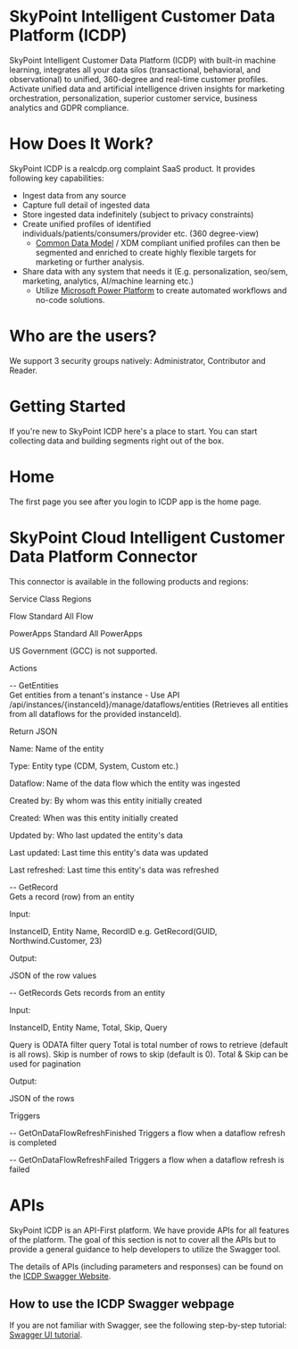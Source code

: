 # SkyPoint Intelligent Customer Data Platform (ICDP)

SkyPoint Intelligent Customer Data Platform (ICDP) with built-in machine learning, integrates all your data silos (transactional, behavioral, and observational) to unified, 360-degree and real-time customer profiles. Activate unified data and artificial intelligence driven insights for marketing orchestration, personalization, superior customer service, business analytics and GDPR compliance. 

# How Does It Work?

SkyPoint ICDP is a realcdp.org complaint SaaS product. It provides following key capabilities:

- Ingest data from any source
- Capture full detail of ingested data
- Store ingested data indefinitely (subject to privacy constraints)
- Create unified profiles of identified individuals/patients/consumers/provider etc. (360 degree-view)
  - [Common Data Model](https://docs.microsoft.com/common-data-model/) / XDM compliant unified profiles can then be segmented and enriched to create highly flexible targets for marketing or further analysis.
- Share data with any system that needs it (E.g. personalization, seo/sem, marketing, analytics, AI/machine learning etc.)
  - Utilize [Microsoft Power Platform](https://powerplatform.microsoft.com/en-us/) to create automated workflows and no-code solutions.

# Who are the users?

We support 3 security groups natively: Administrator, Contributor and Reader. 

# Getting Started

If you're new to SkyPoint ICDP here's a place to start. You can start collecting data and building segments right out of the box.

# Home 

The first page you see after you login to ICDP app is the home page.

# SkyPoint Cloud Intelligent Customer Data Platform Connector 

This connector is available in the following products and regions:

Service	    Class	    Regions

Flow	      Standard	All Flow  

PowerApps	  Standard	All PowerApps 

US Government (GCC) is not supported. 

Actions

-- GetEntities	
Get entities from a tenant's instance - Use API /api/instances/{instanceId}/manage/dataflows/entities (Retrieves all entities from all dataflows for the provided instanceId).

Return JSON

Name: Name of the entity

Type: Entity type (CDM, System, Custom etc.)

Dataflow: Name of the data flow which the entity was ingested

Created by: By whom was this entity initially created

Created: When was this entity initially created

Updated by: Who last updated the entity's data 

Last updated: Last time this entity's data was updated

Last refreshed: Last time this entity's data was refreshed

-- GetRecord 	
Gets a record (row) from an entity

Input: 

InstanceID, Entity Name, RecordID e.g. GetRecord(GUID, Northwind.Customer, 23)

Output: 

JSON of the row values

-- GetRecords 
Gets records from an entity

Input: 

InstanceID, Entity Name, Total, Skip, Query 

Query is ODATA filter query
Total is total number of rows to retrieve (default is all rows).
Skip is number of rows to skip (default is 0).
Total & Skip can be used for pagination

Output: 

JSON of the rows 

Triggers 

-- GetOnDataFlowRefreshFinished
Triggers a flow when a dataflow refresh is completed

-- GetOnDataFlowRefreshFailed 
Triggers a flow when a dataflow refresh is failed 

# APIs
    
SkyPoint ICDP is an API-First platform. We have provide APIs for all features of the platform. The goal of this section is not to cover all the APIs but to provide a general guidance to help developers to utilize the Swagger tool. 

The details of APIs (including parameters and responses) can be found on the [ICDP Swagger Website](https://sicdpservices.azurewebsites.net/swagger).

## How to use the ICDP Swagger webpage

If you are not familiar with Swagger, see the following step-by-step tutorial: [Swagger UI tutorial](https://idratherbewriting.com/learnapidoc/pubapis_swagger.html).
